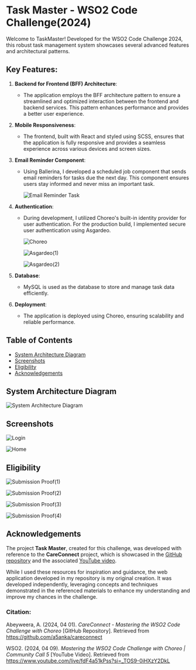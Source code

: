 # Task Master - WSO2 Code Challenge(2024)

Welcome to TaskMaster! Developed for the WSO2 Code Challenge 2024, this robust task management system showcases several advanced features and architectural patterns.

## Key Features:

1. **Backend for Frontend (BFF) Architecture**: 
   - The application employs the BFF architecture pattern to ensure a streamlined and optimized interaction between the frontend and backend services. This pattern enhances performance and provides a better user experience.

2. **Mobile Responsiveness**: 
   - The frontend, built with React and styled using SCSS, ensures that the application is fully responsive and provides a seamless experience across various devices and screen sizes.

3. **Email Reminder Component**: 
   - Using Ballerina, I developed a scheduled job component that sends email reminders for tasks due the next day. This component ensures users stay informed and never miss an important task.
  
     ![Email Reminder Task](https://github.com/RadithSandeepa/task-master/blob/main/photos/email_reminder_task.png)
     

4. **Authentication**: 
   - During development, I utilized Choreo's built-in identity provider for user authentication. For the production build, I implemented secure user authentication using Asgardeo.
  
     ![Choreo](https://github.com/RadithSandeepa/task-master/blob/main/photos/choreo_built-in_identity_provider.png)

      ![Asgardeo(1)](https://github.com/RadithSandeepa/task-master/blob/main/photos/asgardeo(1).png)

      ![Asgardeo(2)](https://github.com/RadithSandeepa/task-master/blob/main/photos/asgardeo(2).png)

5. **Database**: 
   - MySQL is used as the database to store and manage task data efficiently.

6. **Deployment**: 
   - The application is deployed using Choreo, ensuring scalability and reliable performance.

## Table of Contents

- [System Architecture Diagram](#System-Architecture-Diagram)
- [Screenshots](#Screenshots)
- [Eligibility](#Eligibility)
- [Acknowledgements](#Acknowledgements)

<a id="System-Architecture-Diagram"></a>
## System Architecture Diagram

![System Architecture Diagram](https://github.com/RadithSandeepa/task-master/blob/main/photos/system_architecture.png)


<a id="Screenshots"></a>
## Screenshots

![Login](https://github.com/RadithSandeepa/task-master/blob/main/photos/login.png)

![Home](https://github.com/RadithSandeepa/task-master/blob/main/photos/home.png)


<a id="Eligibility"></a>
## Eligibility

![Submission Proof(1)](https://github.com/RadithSandeepa/task-master/blob/main/photos/submission(1).png)

![Submission Proof(2)](https://github.com/RadithSandeepa/task-master/blob/main/photos/submission(2).png)

![Submission Proof(3)](https://github.com/RadithSandeepa/task-master/blob/main/photos/submission(3).png)

![Submission Proof(4)](https://github.com/RadithSandeepa/task-master/blob/main/photos/submission(4).png)


<a id="Acknowledgements"></a>
## Acknowledgements

The project **Task Master**, created for this challenge, was developed with reference to the **CareConnect** project, which is showcased in the [GitHub repository](https://github.com/a5anka/careconnect) and the associated [YouTube video](https://www.youtube.com/live/fdF4a51kPss?si=_TOS9-0iHXzY2DkL). 

While I used these resources for inspiration and guidance, the web application developed in my repository is my original creation. It was developed independently, leveraging concepts and techniques demonstrated in the referenced materials to enhance my understanding and improve my chances in the challenge.


### Citation:

Abeyweera, A. (2024, 04 01). *CareConnect - Mastering the WSO2 Code Challenge with Choreo* [GitHub Repository]. Retrieved from https://github.com/a5anka/careconnect

WSO2. (2024, 04 09). *Mastering the WSO2 Code Challenge with Choreo | Community Call 5* [YouTube Video]. Retrieved from https://www.youtube.com/live/fdF4a51kPss?si=_TOS9-0iHXzY2DkL
